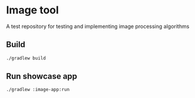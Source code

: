 # Image tool
A test repository for testing and implementing image processing algorithms

## Build
```bash
./gradlew build
```

## Run showcase app
```bash
./gradlew :image-app:run
```

